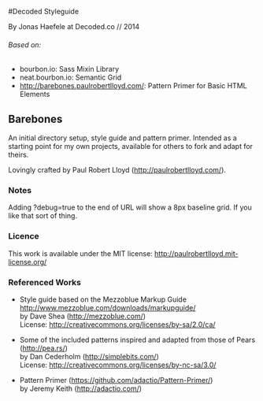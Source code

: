#Decoded Styleguide

By Jonas Haefele at Decoded.co // 2014

###### Based on:

* bourbon.io: Sass Mixin Library
* neat.bourbon.io: Semantic Grid
* http://barebones.paulrobertlloyd.com/: Pattern Primer for Basic HTML Elements

## Barebones

An initial directory setup, style guide and pattern primer. Intended as a starting point for my own projects, available for others to fork and adapt for theirs.

Lovingly crafted by Paul Robert Lloyd (<http://paulrobertlloyd.com/>).

### Notes

Adding ?debug=true to the end of URL will show a 8px baseline grid. If you like that sort of thing.

### Licence

This work is available under the MIT license: <http://paulrobertlloyd.mit-license.org/>

### Referenced Works

* Style guide based on the Mezzoblue Markup Guide <http://www.mezzoblue.com/downloads/markupguide/>  
  by Dave Shea (<http://mezzoblue.com/>)  
  License: <http://creativecommons.org/licenses/by-sa/2.0/ca/>

* Some of the included patterns inspired and adapted from those of Pears (<http://pea.rs/>)  
  by Dan Cederholm (<http://simplebits.com/>)  
  License: <http://creativecommons.org/licenses/by-nc-sa/3.0/>

* Pattern Primer (<https://github.com/adactio/Pattern-Primer/>)  
  by Jeremy Keith (<http://adactio.com/>)